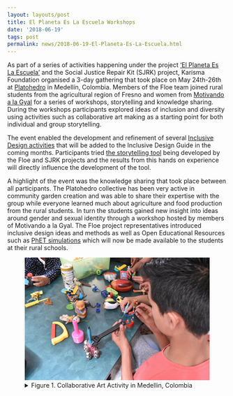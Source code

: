 ```yaml
---
layout: layouts/post
title: El Planeta Es La Escuela Workshops
date: '2018-06-19'
tags: post
permalink: news/2018-06-19-El-Planeta-Es-La-Escuela.html
---
```

<p>
As part of a series of activities happening under the project
<a href="https://karisma.org.co/el-planeta-es-la-escuela/">‘El Planeta Es La Escuela’</a>
and the Social Justice Repair Kit (SJRK) project, Karisma Foundation organised a 3-day
gathering that took place on May 24th-26th at
<a href="http://platohedro.org">Platohedro</a> in Medellín, Colombia. Members of the Floe team
joined rural students from the agricultural
region of Fresno and women from <a href="http://platohedro.org/motivando-a-la-gyal/">
Motivando a la Gyal</a>  for a series of workshops, storytelling and knowledge sharing.
During the workshops participants explored ideas of inclusion and diversity using activities
such as collaborative art making as a
starting point for both individual and group storytelling.
</p>
<p>
The event enabled the development and refinement of several
<a href="https://wiki.fluidproject.org/display/fluid/Colombia+Visit+May+2018">
Inclusive Design activities</a>
that will be added to the Inclusive Design Guide in the coming months. Participants tried
<a href="https://karisma-stories.floeproject.org/"> the storytelling tool</a>
being developed by the Floe and SJRK projects and the results from this hands on experience
will directly influence the development of the tool.
</p>
<p>
A highlight of the event was the knowledge sharing that took place between all participants.
The Platohedro collective has been very active
in community garden creation and was able to share their expertise with the group while
everyone learned much about agriculture and food
production from the rural students. In turn the students gained new insight into ideas
around gender and sexual identity through a workshop
hosted by members of Motivando a la Gyal. The Floe project representatives introduced
inclusive design ideas and methods as well as
Open Educational Resources such as
<a href="https://phet.colorado.edu/en/accessibility/prototypes">PhET simulations</a>
which will now be made available to the students at their rural schools.
</p>
<figure>
<a href="images/Medellin_art.png"><img src="images/Medellin_art_thumb.png" alt="view larger version of this image"
aria-details="det1"></a>
<figcaption>
<details id="det1">
<summary>
Figure 1. Collaborative Art Activity in Medellin, Colombia
</summary>
<p>An image showing a several students constructing a small sculpture made of toys on a table top.</p>
</details>
</figcaption>
</figure>
